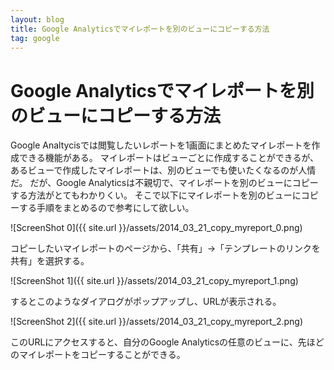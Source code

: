 ```yaml
---
layout: blog
title: Google Analyticsでマイレポートを別のビューにコピーする方法
tag: google
---
```


# Google Analyticsでマイレポートを別のビューにコピーする方法

Google Analtycisでは閲覧したいレポートを1画面にまとめたマイレポートを作成できる機能がある。
マイレポートはビューごとに作成することができるが、あるビューで作成したマイレポートは、別のビューでも使いたくなるのが人情だ。
だが、Google Analyticsは不親切で、マイレポートを別のビューにコピーする方法がとてもわかりくい。
そこで以下にマイレポートを別のビューにコピーする手順をまとめるので参考にして欲しい。

![ScreenShot 0]({{ site.url }}/assets/2014_03_21_copy_myreport_0.png)

コピーしたいマイレポートのページから、「共有」->「テンプレートのリンクを共有」を選択する。

![ScreenShot 1]({{ site.url }}/assets/2014_03_21_copy_myreport_1.png)

するとこのようなダイアログがポップアップし、URLが表示される。

![ScreenShot 2]({{ site.url }}/assets/2014_03_21_copy_myreport_2.png)

このURLにアクセスすると、自分のGoogle Analyticsの任意のビューに、先ほどのマイレポートをコピーすることができる。

